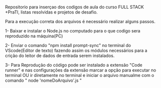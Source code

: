 Repositorio para inserçao dos codigos de aula do curso FULL STACK +PraTI, listas resolvidas e projetos de desafio.


Para a execução correta dos arquivos é necessário realizar alguns passos. 

1- Baixar e instalar o Node.js no computado para o que codigo sera reproduzido na máquina(PC)

2- Enviar o comando "npm install prompt-sync" no terminal do VScode(Editor de texto) fazendo assim os módulos necessários para a crição do leitor de dados de entrada serem instalados.

3- Para Reprodução do código pode ser instalado a extensão "Code runner" e nas configurações da extensão marcar a opção para executar no terminal OU ir diretamente no terminal e iniciar o arquivo manualme com o comando " node 'nomeDoArquivo'.js "
